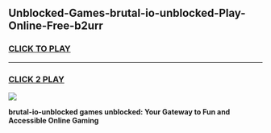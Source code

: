 
## Unblocked-Games-brutal-io-unblocked-Play-Online-Free-b2urr
<h3>
<a href="https://premium76.site?title=brutal-io-unblocked&ref=26A">CLICK TO PLAY</a></h3>
<hr>

<h3>
<a href="https://premium76.site?title=brutal-io-unblocked&ref=26A">CLICK 2 PLAY</a>
  
</h3>

<a href="https://premium76.site?title=brutal-io-unblocked&ref=26A"><img src="https://clearcache.store/games.png"></a>


**brutal-io-unblocked games unblocked: Your Gateway to Fun and Accessible Online Gaming**

